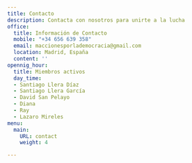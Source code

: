 ```yaml
---
title: Contacto
description: Contacta con nosotros para unirte a la lucha
office:
  title: Información de Contacto
  mobile: "+34 656 639 358"
  email: maccionesporlademocracia@gmail.com
  location: Madrid, España
  content: ''
opennig_hour:
  title: Miembros activos
  day_time:
  - Santiago Llera Díaz
  - Santiago Llera García
  - David San Pelayo
  - Diana
  - Ray
  - Lazaro Mireles
menu:
  main:
    URL: contact
    weight: 4

---
```

